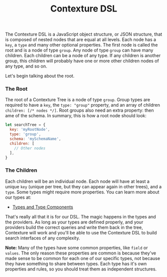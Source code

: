 ﻿---
title: Contexture DSL
---

The Contexture DSL is a JavaScript object structure, or JSON
structure, that is composed of nested nodes that are equal at all
levels. Each node has a `key`, a `type` and many other optional
properties. The first node is called the root and is a node of type
`group`. Any node of type `group` can have many children. Each
children can be a node of any type. If any children is another group,
this children will probably have one or more other children nodes of
any type, and so on.

Let's begin talking about the root.

### The Root

The root of a Contexture Tree is a node of type `group`. Group types
are required to have a `key`, the `type: "group"` property, and an
array of children `children: [/* nodes */]`. Root groups also need an
extra property: then ame of the schema. In summary, this is how a root
node should look:

```javascript
let searchTree = {
  key: 'myRootNode',
  type: 'group',
  schema: 'mySchemaName',
  children: [
    // Other nodes
  ],
}
```

### The Children

Each children will be an individual node. Each node will have at least
a unique `key` (unique per tree, but they can appear again in other
trees), and a `type`. Some types might require more properties. You
can learn more about our types at:

- [Types and Type Components](types/README.md)

That's really all that it is for our DSL. The magic happens in the
types and the providers. As long as your types are defined properly,
and your providers build the correct queries and write them back in
the tree, Contexture will work and you'll be able to use the
Contexture DSL to build search interfaces of any complexity.

**Note:** Many of the types have some common properties, like `field`
or `values`. The only reason these properties are common is because
they've made sense to be common for each one of our specific types,
not because they have something to share between types. Each type has
it's own properties and rules, so you should treat them as independent
structures.
